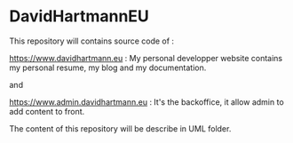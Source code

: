 # DavidHartmannEU
This repository will contains source code of :

https://www.davidhartmann.eu : My personal developper website contains my personal resume, my blog and my documentation.

and

https://www.admin.davidhartmann.eu : It's the backoffice, it allow admin to add content to front.

The content of this repository will be describe in UML folder.

